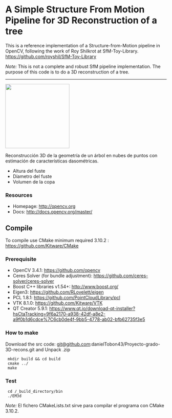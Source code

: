 
# A Simple Structure From Motion Pipeline for 3D Reconstruction of a tree

This is a reference implementation of a Structure-from-Motion pipeline in OpenCV, following the work of Roy Shilkrot at SfM-Toy-Library. https://github.com/royshil/SfM-Toy-Library

*Note:* This is not a complete and robust SfM pipeline implementation. The purpose of this code is to do a 3D reconstruction of a tree. 

----------------------
<img src="https://projects.asl.ethz.ch/datasets/lib/exe/fetch.php?cache=&w=900&h=539&tok=dd850d&media=laserregistration:gazebo_winter:tree.png" align="center" height="200">

Reconstrucción 3D de la geometría de un árbol en nubes de puntos con estimación de características dasométricas.
* Altura del fuste
* Díametro del fuste
* Volumen de la copa
 
   
### Resources

* Homepage: <http://opencv.org>
* Docs: <http://docs.opencv.org/master/>

## Compile

To compile use CMake minimum required 3.10.2 : https://github.com/Kitware/CMake

### Prerequisite
- OpenCV 3.4.1: https://github.com/opencv
- Ceres Solver (for bundle adjustment): https://github.com/ceres-solver/ceres-solver
- Boost C++ libraries v1.54+: http://www.boost.org/
- Eigen3: https://github.com/RLovelett/eigen
- PCL 1.8.1: https://github.com/PointCloudLibrary/pcl
- VTK 8.1.0: https://github.com/Kitware/VTK
- QT Creator 5.9.1: https://www.qt.io/download-qt-installer?hsCtaTracking=9f6a2170-a938-42df-a8e2-a9f0b1d6cdce%7C6cb0de4f-9bb5-4778-ab02-bfb62735f3e5

### How to make
Download the src code: git@github.com:danielTobon43/Proyecto-grado-3D-recons.git and Unpack .zip

	 mkdir build && cd build
	 cmake ../
	 make

### Test
	 cd /_build_directory/bin
	 ./EM3d

*Note:*
El fichero CMakeLists.txt sirve para compilar el programa con CMake 3.10.2.



